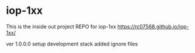 # iop-1xx
This is the inside out project REPO for iop-1xx
https://rc07568.github.io/iop-1xx/

ver 1.0.0.0
setup development stack
added ignore files
